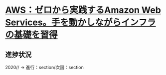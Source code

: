 # [AWS：ゼロから実践するAmazon Web Services。手を動かしながらインフラの基礎を習得](https://www.udemy.com/course/aws-and-infra/)

## 進捗状況

2020// -> 進行：section/次回：section        
